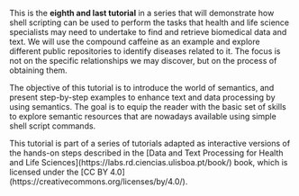 <script>
import Alert from "$components/Alert.svelte";
</script>

This is the **eighth and last tutorial** in a series that will demonstrate how shell scripting can be used to perform the tasks that health and life science specialists may need to undertake to find and retrieve biomedical data and text. We will use the compound caffeine as an example and explore different public repositories to identify diseases related to it. The focus is not on the specific relationships we may discover, but on the process of obtaining them.

The objective of this tutorial is to introduce the world of semantics, and present step-by-step examples to enhance text and data processing by using semantics. The goal is to equip the reader with the basic set of skills to explore semantic resources that are nowadays available using simple shell script commands.

<Alert>
This tutorial is part of a series of tutorials adapted as interactive versions of the hands-on steps described in the [Data and Text Processing for Health and Life Sciences](https://labs.rd.ciencias.ulisboa.pt/book/) book, which is licensed under the [CC BY 4.0](https://creativecommons.org/licenses/by/4.0/).
</Alert>
